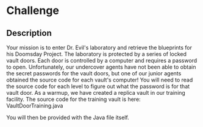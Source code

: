 # Challenge

## Description

Your mission is to enter Dr. Evil's laboratory and retrieve the blueprints for his Doomsday Project.
The laboratory is protected by a series of locked vault doors.
Each door is controlled by a computer and requires a password to open.
Unfortunately, our undercover agents have not been able to obtain the secret passwords for the vault doors, but one of our junior agents obtained the source code for each vault's computer!
You will need to read the source code for each level to figure out what the password is for that vault door.
As a warmup, we have created a replica vault in our training facility.
The source code for the training vault is here: VaultDoorTraining.java

You will then be provided with the Java file itself.

